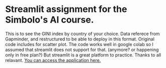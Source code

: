 # Streamlit assignment for the Simbolo's AI course.
This is to see the GINI index by country of your choice. 
Data referece from Gapminder, and restructured to be able to deploy in this format.
Original code includes for scatter plot. The code works well in google colab so I assumed that streamlit does not support for that. (anymore? or happening only in free plan?)
But streamlit is a great platform to practice. Thanks to all relavant.
[You can access the application here.](https://share.streamlit.io/shwelinn/streamlit_assignment_gini-index/gini-index.py)
